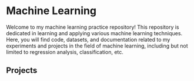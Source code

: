 # Machine Learning 

Welcome to my machine learning practice repository! This repository is dedicated in learning and applying various machine learning techniques. Here, you will find code, datasets, and documentation related to my experiments and projects in the field of machine learning, including but not limited to regression analysis, classification, etc.

## Projects

